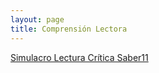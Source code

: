```yaml
---
layout: page
title: Comprensión Lectora
---
```


[Simulacro Lectura Crítica Saber11](https://www.icfes.gov.co/documents/20143/1150353/Preguntas+explicadas+lectura+critica+Saber+11.pdf/41142ad2-b360-7a75-19dc-03bcf1e14ad5)
